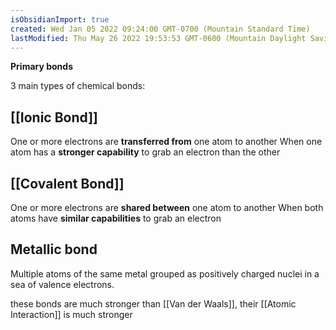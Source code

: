 ```yaml
---
isObsidianImport: true
created: Wed Jan 05 2022 09:24:00 GMT-0700 (Mountain Standard Time)
lastModified: Thu May 26 2022 19:53:53 GMT-0600 (Mountain Daylight Saving Time)
---
```

**Primary bonds**

3 main types of chemical bonds:
## [[Ionic Bond]]
One or more electrons are **transferred from** one atom to another
When one atom has a **stronger capability** to grab an electron than the other

## [[Covalent Bond]]
One or more electrons are **shared between** one atom to another
When both atoms have **similar capabilities** to grab an electron

## Metallic bond
Multiple atoms of the same metal grouped as positively charged nuclei in a sea of valence electrons.

these bonds are much stronger than [[Van der Waals]], their [[Atomic Interaction]] is much stronger